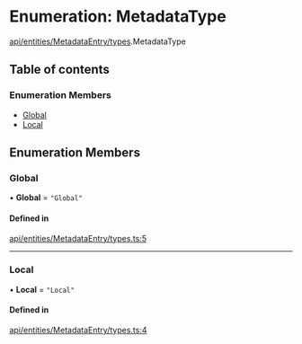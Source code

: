 # Enumeration: MetadataType

[api/entities/MetadataEntry/types](../wiki/api.entities.MetadataEntry.types).MetadataType

## Table of contents

### Enumeration Members

- [Global](../wiki/api.entities.MetadataEntry.types.MetadataType#global)
- [Local](../wiki/api.entities.MetadataEntry.types.MetadataType#local)

## Enumeration Members

### Global

• **Global** = ``"Global"``

#### Defined in

[api/entities/MetadataEntry/types.ts:5](https://github.com/PolymeshAssociation/polymesh-sdk/blob/07a4c5b0/src/api/entities/MetadataEntry/types.ts#L5)

___

### Local

• **Local** = ``"Local"``

#### Defined in

[api/entities/MetadataEntry/types.ts:4](https://github.com/PolymeshAssociation/polymesh-sdk/blob/07a4c5b0/src/api/entities/MetadataEntry/types.ts#L4)
